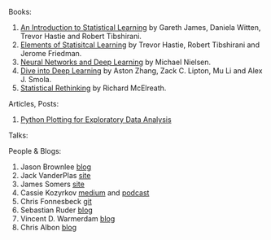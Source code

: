 Books:
1. [An Introduction to Statistical Learning](http://faculty.marshall.usc.edu/gareth-james/ISL/) by Gareth James, Daniela Witten, Trevor Hastie and Robert Tibshirani.
2. [Elements of Statisitcal Learning](https://web.stanford.edu/~hastie/ElemStatLearn/) by Trevor Hastie, Robert Tibshirani and Jerome Friedman.
3. [Neural Networks and Deep Learning](http://neuralnetworksanddeeplearning.com/) by Michael Nielsen.
4. [Dive into Deep Learning](http://d2l.ai/index.html) by Aston Zhang, Zack C. Lipton, Mu Li and Alex J. Smola.
5. [Statistical Rethinking](https://xcelab.net/rm/statistical-rethinking/) by Richard McElreath.

Articles, Posts:
1. [Python Plotting for Exploratory Data Analysis](https://pythonplot.com/)

Talks:

People & Blogs:
1. Jason Brownlee [blog](https://machinelearningmastery.com/blog/)
2. Jack VanderPlas [site](http://vanderplas.com/)
3. James Somers [site](https://jsomers.net/)
4. Cassie Kozyrkov [medium](https://medium.com/@kozyrkov) and [podcast](https://soundcloud.com/cassie-kozyrkov/sets)
5. Chris Fonnesbeck [git](https://github.com/fonnesbeck)
6. Sebastian Ruder [blog](https://ruder.io/)
7. Vincent D. Warmerdam [blog](http://koaning.io/)
8. Chris Albon [blog](https://chrisalbon.com/)
